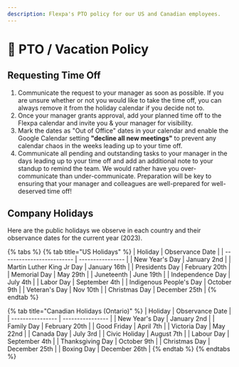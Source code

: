 ```yaml
---
description: Flexpa's PTO policy for our US and Canadian employees.
---
```


# 🌴 PTO / Vacation Policy

## Requesting Time Off

1. Communicate the request to your manager as soon as possible. If you are unsure whether or not you would like to take the time off, you can always remove it from the holiday calendar if you decide not to.&#x20;
2. Once your manager grants approval, add your planned time off to the Flexpa calendar and invite you & your manager for visibility.&#x20;
3. Mark the dates as "Out of Office" dates in your calendar and enable the Google Calendar setting **"decline all new meetings"** to prevent any calendar chaos in the weeks leading up to your time off.&#x20;
4. Communicate all pending and outstanding tasks to your manager in the days leading up to your time off and add an additional note to your standup to remind the team. We would rather have you over-communicate than under-communicate. Preparation will be key to ensuring that your manager and colleagues are well-prepared for well-deserved time off!&#x20;

## Company Holidays

Here are the public holidays we observe in each country and their observance dates for the current year (2023).

{% tabs %}
{% tab title="US Holidays" %}
| Holiday                   | Observance Date  |
| ------------------------- | ---------------- |
| New Year's Day            | January 2nd      |
| Martin Luther King Jr Day | January 16th     |
| Presidents Day            | February 20th    |
| Memorial Day              | May 29th         |
| Juneteenth                | June 19th        |
| Independence Day          | July 4th         |
| Labor Day                 | September 4th    |
| Indigenous People's Day   | October 9th      |
| Veteran's Day             | Nov 10th         |
| Christmas Day             | December 25th    |
{% endtab %}

{% tab title="Canadian Holidays (Ontario)" %}
| Holiday          | Observance Date  |
| ---------------- | ---------------- |
| New Year's Day   | January 2nd      |
| Family Day       | February 20th    |
| Good Friday      | April 7th        |
| Victoria Day     | May 22nd         |
| Canada Day       | July 3rd         |
| Civic Holiday    | August 7th       |
| Labour Day       | September 4th    |
| Thanksgiving Day | October 9th      |
| Christmas Day    | December 25th    |
| Boxing Day       | December 26th    |
{% endtab %}
{% endtabs %}

